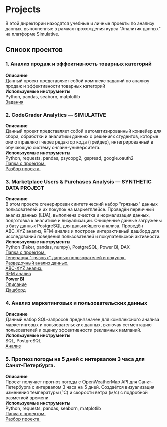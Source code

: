 # Projects
В этой директории находятся учебные и личные проекты по анализу данных, выполненные в рамках прохождения курса "Аналитик данных" на платформе Simulative.

## Список проектов
### 1. Анализ продаж и эффективность товарных категорий    
__Описание__    
Данный проект представляет собой комплекс заданий по анализу продаж и эффективности товарных категорий    
__Используемые инструменты__   
Python, pandas, seaborn, matplotlib  
[Задания](./project_pandas/Project_Pandas.ipynb)

### 2. CodeGrader Analytics — SIMULATIVE
__Описание__    
Данный проект представляет собой автоматизированный конвейер для сбора, обработки и аналитики данных о решениях студентов, которые они отправляют через редактор кода (грейдер), интегрированный в обучающую систему онлайн-университета.    
__Используемые инструменты__   
Python, requests, pandas, psycopg2, gspread, google.oauth2   
[Папка с проектом.](./codegrader_analytics/)   
[Разбор проекта.](./codegrader_analytics/README.md)

### 3. Marketplace Users & Purchases Analysis — SYNTHETIC DATA PROJECT    
__Описание__  
В этом проекте сгенерирован синтетический набор "грязных" данных пользователей и их покупок на маркетплейсе. Проведён первичный анализ данных (EDA), выполнена очистка и нормализация данных, подготовка к аналитике и визуализации. Очищенные данные загружены в базу данных PostgreSQL для дальнейшего анализа. Проведён ABC_XYZ анализ, RFM-анализ и построен интерактивный дашборд для исследований поведения пользователей и покупательской активности.  
__Используемые инструменты__   
Python (Faker, pandas, numpy), PostgreSQL, Power BI, DAX   
[Папка с проектом.](./marketplace_users_data/)    
[Генерация "грязных" данных пользователей и покупок.](./marketplace_users_data/dirty_pushcase_users_data.ipynb)    
[Разведочный анализ данных.](./marketplace_users_data/EDA_and_create_DB.ipynb)  
[ABC-XYZ анализ.](./marketplace_users_data/ABC_XYZ_analysis.ipynb)    
[RFM анализ](./marketplace_users_data/RFM_analysis.ipynb)    
__Power BI__     
[Описание](./marketplace_users_data/marketplace_Power_BI/README.md)   
[Дашборд](./marketplace_users_data/marketplace_Power_BI/marketplace_users.pbix)    

### 4. Анализ маркетинговых и пользовательских данных    
__Описание__  
Данный набор SQL-запросов предназначен для комплексного анализа маркетинговых и пользовательских данных, включая сегментацию пользователей и оценку эффективности рекламных кампаний.     
__Используемые инструменты__   
SQL, PostgreSQL    
[Анализ](./postgreSQL_metrics/README.md)   

### 5. Прогноз погоды на 5 дней с интервалом 3 часа для Санкт-Петербурга.   
__Описание__   
Проект получает прогноз погоды с OpenWeatherMap API для Санкт-Петербурга с интервалом 3 часа на 5 дней.  Создаётся визуализация изменения температуры (°C) и скорости ветра (м/с) с подробной разметкой времени.    
__Используемые инструменты__   
Python, requests, pandas, seaborn, matplotlib    
[Папка с проектом.](./weather_forecast_project)    
[Разбор проекта.](./weather_forecast_project/README.md) 

